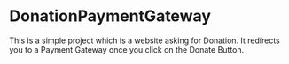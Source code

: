 # DonationPaymentGateway
This is a simple project which is a website asking for Donation. It redirects you to a Payment Gateway once you click on the Donate Button.
